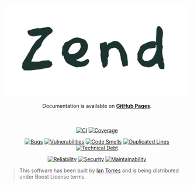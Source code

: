<p align="center"><a href="https://zend.iantorres.cl" target="_blank"><img src="./logo.png" width="512" alt="Zend"></a></p>

<p align="center"  style="margin-bottom: 50px;">
Documentation is available on <a href="https://zendistributed.github.io/starter" target="_blank"><strong>GitHub Pages</strong></a>.
</p>

<p align="center">
<a href="https://github.com/ZenDistributed/Starter/actions/workflows/build.yml"><img src="https://github.com/ZenDistributed/Starter/actions/workflows/ci.yml/badge.svg" alt="CI"></a>
<a href="https://codecov.io/gh/ZenDistributed/Starter"><img src="https://codecov.io/gh/ZenDistributed/Starter/branch/master/graph/badge.svg?token=MA36ZL1TI5" alt="Coverage"></a>
</p>

<p align="center">
<a href="https://sonarcloud.io/project/overview?id=ZenDistributed_Starter"><img src="https://sonarcloud.io/api/project_badges/measure?project=ZenDistributed_Starter&metric=bugs" alt="Bugs"></a>
<a href="https://sonarcloud.io/project/overview?id=ZenDistributed_Starter"><img src="https://sonarcloud.io/api/project_badges/measure?project=ZenDistributed_Starter&metric=vulnerabilities" alt="Vulnerabilities"></a>
<a href="https://sonarcloud.io/project/overview?id=ZenDistributed_Starter"><img src="https://sonarcloud.io/api/project_badges/measure?project=ZenDistributed_Starter&metric=code_smells" alt="Code Smells"></a>
<a href="https://sonarcloud.io/project/overview?id=ZenDistributed_Starter"><img src="https://sonarcloud.io/api/project_badges/measure?project=ZenDistributed_Starter&metric=duplicated_lines_density" alt="Duplicated Lines"></a>
<a href="https://sonarcloud.io/project/overview?id=ZenDistributed_Starter"><img src="https://sonarcloud.io/api/project_badges/measure?project=ZenDistributed_Starter&metric=sqale_index" alt="Technical Debt"></a>
</p>

<p align="center">
<a href="https://sonarcloud.io/project/overview?id=ZenDistributed_Starter"><img src="https://sonarcloud.io/api/project_badges/measure?project=ZenDistributed_Starter&metric=reliability_rating" alt="Reliability"></a>
<a href="https://sonarcloud.io/project/overview?id=ZenDistributed_Starter"><img src="https://sonarcloud.io/api/project_badges/measure?project=ZenDistributed_Starter&metric=security_rating" alt="Security"></a>
<a href="https://sonarcloud.io/project/overview?id=ZenDistributed_Starter"><img src="https://sonarcloud.io/api/project_badges/measure?project=ZenDistributed_Starter&metric=sqale_rating" alt="Maintainability"></a>
</p>

> This software has been built by [Ian Torres](https://github.com/zen0x7) and is being distributed under Boost License terms. 